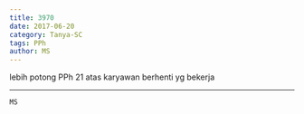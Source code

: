 ```yaml
---
title: 3970
date: 2017-06-20
category: Tanya-SC
tags: PPh
author: MS
---
```


lebih potong PPh 21 atas karyawan berhenti yg bekerja

---



`MS`

